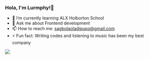 ### Hola, I'm Lurmphy!👋


- 🌱 I’m currently learning ALX Holborton School
- 💬 Ask me about Frontend development
- 📫 How to reach me: sagbolaoladipupo@gmail.com
- ⚡ Fun fact: Writing codes and listening to music has been my best company

<img src="https://github-readme-stats.vercel.app/api?username=lurmphy&&show_icons=true&title_color=ffffff&icon_color=bb2acf&text_color=daf7dc&bg_color=151515)">

